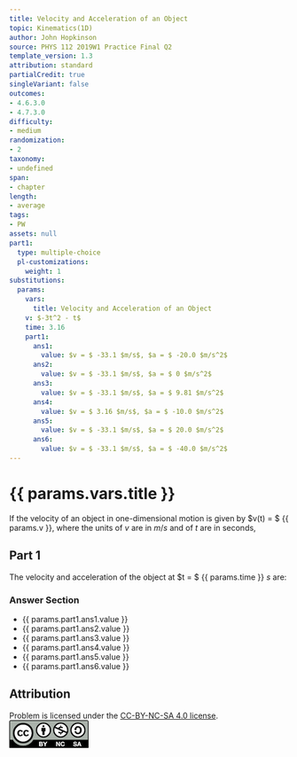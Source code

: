 ```yaml
---
title: Velocity and Acceleration of an Object
topic: Kinematics(1D)
author: John Hopkinson
source: PHYS 112 2019W1 Practice Final Q2
template_version: 1.3
attribution: standard
partialCredit: true
singleVariant: false
outcomes:
- 4.6.3.0
- 4.7.3.0
difficulty:
- medium
randomization:
- 2
taxonomy:
- undefined
span:
- chapter
length:
- average
tags:
- PW
assets: null
part1:
  type: multiple-choice
  pl-customizations:
    weight: 1
substitutions:
  params:
    vars:
      title: Velocity and Acceleration of an Object
    v: $-3t^2 - t$
    time: 3.16
    part1:
      ans1:
        value: $v = $ -33.1 $m/s$, $a = $ -20.0 $m/s^2$
      ans2:
        value: $v = $ -33.1 $m/s$, $a = $ 0 $m/s^2$
      ans3:
        value: $v = $ -33.1 $m/s$, $a = $ 9.81 $m/s^2$
      ans4:
        value: $v = $ 3.16 $m/s$, $a = $ -10.0 $m/s^2$
      ans5:
        value: $v = $ -33.1 $m/s$, $a = $ 20.0 $m/s^2$
      ans6:
        value: $v = $ -33.1 $m/s$, $a = $ -40.0 $m/s^2$
---
```

# {{ params.vars.title }}
If the velocity of an object in one-dimensional motion is given by $v(t) = $ {{ params.v }}, where the units of $v$ are in $m/s$ and of $t$ are in seconds,

## Part 1

The velocity and acceleration of the object at $t = $ {{ params.time }} $s$ are:

### Answer Section

- {{ params.part1.ans1.value }}
- {{ params.part1.ans2.value }}
- {{ params.part1.ans3.value }}
- {{ params.part1.ans4.value }}
- {{ params.part1.ans5.value }}
- {{ params.part1.ans6.value }}

## Attribution

Problem is licensed under the [CC-BY-NC-SA 4.0 license](https://creativecommons.org/licenses/by-nc-sa/4.0/).<br> ![The Creative Commons 4.0 license requiring attribution-BY, non-commercial-NC, and share-alike-SA license.](https://raw.githubusercontent.com/firasm/bits/master/by-nc-sa.png)